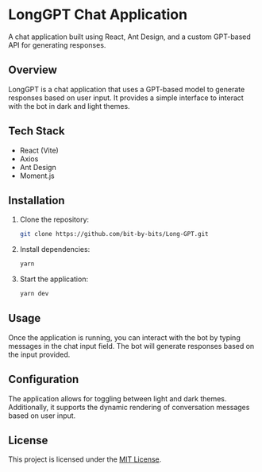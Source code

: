 # LongGPT Chat Application

A chat application built using React, Ant Design, and a custom GPT-based API for generating responses.

## Overview

LongGPT is a chat application that uses a GPT-based model to generate responses based on user input. It provides a simple interface to interact with the bot in dark and light themes.

## Tech Stack

- React (Vite)
- Axios
- Ant Design
- Moment.js

## Installation

1. Clone the repository:

   ```bash
   git clone https://github.com/bit-by-bits/Long-GPT.git
   ```

2. Install dependencies:

   ```bash
   yarn
   ```

3. Start the application:

   ```bash
   yarn dev
   ```

## Usage

Once the application is running, you can interact with the bot by typing messages in the chat input field. The bot will generate responses based on the input provided.

## Configuration

The application allows for toggling between light and dark themes. Additionally, it supports the dynamic rendering of conversation messages based on user input.

## License

This project is licensed under the [MIT License](LICENSE).